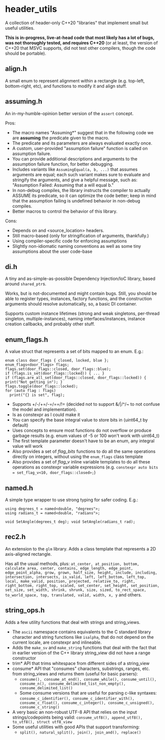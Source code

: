 # header_utils

A collection of header-only C++20 "libraries" that implement small but useful utilities.

**This is in-progress, live-at-head code that most likely has a lot of bugs, was not thoroughly tested, and requires C++20** (or at least, the version of C++20 that MSVC supports, did not test other compilers, though the code should be portable).

## align.h

A small enum to represent alignment within a rectangle (e.g. top-left, bottom-right, etc), and functions to modify it and align stuff.

## assuming.h

An in-my-humble-opinion better version of the `assert` concept.

Pros:
* The macro names "Assuming*" suggest that in the following code we are **assuming** the predicate given to the macro.
* The predicate and its parameters are always evaluated exactly once.
* A custom, user-provided "assumption failure" function is called on assumption failure.
* You can provide additional descriptions and arguments to the assumption failure function, for better debugging.
* Includes variants like `AssumingEqual(a, b, ...)` that assumes arguments are equal; each such variant makes sure to evaluate and stringify the arguments, and give a helpful message, such as: "Assumption Failed: Assuming that a will equal b."
* In non-debug compiles, the library instructs the compiler to actually ASSUME its predicate, so it can optimize the code better; keep in mind that the assumption failing is undefined behavior in non-debug compiles.
* Better macros to control the behavior of this library.

Cons:
* Depends on <format> and <source_location> headers.
* Still macro-based (only for stringification of arguments, thankfully.)
* Using compiler-specific code for enforcing assumptions
* Slightly non-idiomatic naming conventions as well as some tiny assumptions about the user code-base

## di.h

A tiny and as-simple-as-possible Dependency Injection/IoC library, based around `shared_ptr`s.

Works, but is not-documented and might contain bugs. Still, you should be able to register types, instances, factory functions, 
and the construction arguments should resolve automatically, so, a basic DI container.

Supports custom instance lifetimes (strong and weak singletons, per-thread singleton, multiple-instances), naming interfaces/instances, instance creation callbacks, and probably other stuff.

## enum_flags.h

A value struct that represents a set of bits mapped to an enum. E.g.:

    enum class door_flags { closed, locked, blue };
    enum_flags<door_flags> flags;
    flags.set(door_flags::closed, door_flags::blue);
    if (flags.is_set(door_flags::locked)) { ... }
    if (flags.are_all_set(door_flags::closed, door_flags::locked)) { print("Not getting in"); }
    flags.toggle(door_flags::locked);
    for (auto flag : flags)
      print("{} is set", flag);
    
* Supports +/-/+=/-=/==/!= (decided not to support &/|/^/~ to not confuse the model and implementation).
* Is as constexpr as I could make it
* You can specify the base integral value to store bits in (uint64_t by default)
* Uses concepts to ensure most functions do not overflow or produce garbage results (e.g. enum values of -5 or 100 won't work with uint64_t)
* The first template parameter doesn't have to be an enum, any integral value will work
* Also provides a set of *flag_bits* functions to do all the same operations directly on integers, without using the `enum_flags` class template
* Also provides a set of *flag_v* inline variable templates to do all these operations as constexpr variable expressions (e.g. `constexpr auto bits = set_flag_v<10, door_flags::closed>;`)

## named.h

A simple type wrapper to use strong typing for safer coding. E.g.:

    using degrees_t = named<double, "degrees">;
    using radians_t = named<double, "radians">;
    
    void SetAngle(degrees_t deg); void SetAngle(radians_t rad);

## rec2.h

An extension to the `glm` library. Adds a class template that represents a 2D axis-aligned rectangle.

Has all the usual methods, plus: `at_center, at_position, bottom, calculate_area, center, contains, edge_length, edge_point, edge_point_alpha, grow, grown, half_size, height, include, including, intersection, intersects, is_valid, left, left_bottom, left_top, local, make_valid, position, projected, relative_to, right, right_bottom, right_top, scaled, set_center, set_height, set_position, set_size, set_width, shrink, shrunk, size, sized, to_rect_space, to_world_space, top, translated, valid, width, x, y` and others.

## string_ops.h

Adds a few utility functions that deal with strings and string_views.

* The `ascii` namespace contains equivalents to the C standard library character and string functions like `isalpha`, that do not depend on the current locale, are constexpr and inlineable.
* Adds the `make_sv` and `make_string` functions that deal with the fact that in earlier version of the C++ library string_view did not have a range constructor
* trim* API that trims whitespace from different sides of a string_view
* consume* API that "consumes" characters, substrings, ranges, etc. from string_views and returns them (useful for basic parsers):
    * `consume(), consume_at_end(), consume_while(), consume_until(), consume_n(), consume_delimited_list_non_empty(), consume_delimited_list()`
    * Some consume versions that are useful for parsing c-like syntaxes: `consume_c_identifier(), consume_c_identifier_with(), consume_c_float(), consume_c_integer(), consume_c_unsigned(), consume_c_string()`
* A very basic an non-robust UTF-8 API that relies on the input strings/codepoints being valid: `consume_utf8(), append_utf8(), to_utf8(), struct utf8_view`
* Some useful utilities with good APIs that support transforming:
    * `split(), natural_split(), join(), join_and(), replace()`


